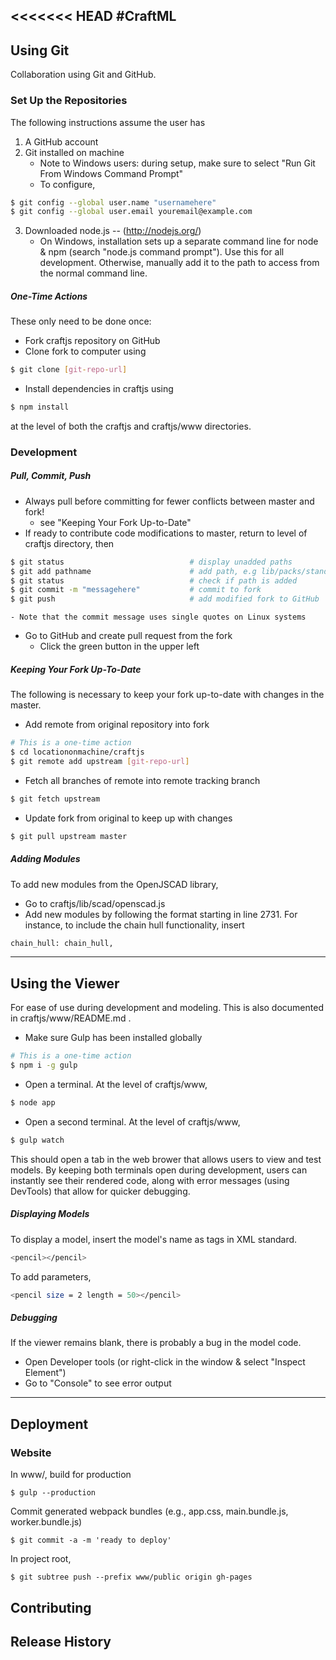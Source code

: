 <<<<<<< HEAD
#CraftML
---
## Using Git
Collaboration using Git and GitHub. 

### Set Up the Repositories
The following instructions assume the user has

1. A GitHub account
2. Git installed on machine
    - Note to Windows users: during setup, make sure to select "Run Git From Windows Command Prompt"
    - To configure,
```sh
$ git config --global user.name "usernamehere"
$ git config --global user.email youremail@example.com
```
3. Downloaded node.js -- (http://nodejs.org/)
    - On Windows, installation sets up a separate command line for node & npm (search "node.js command prompt"). Use this for all development. Otherwise, manually add it to the path to access from the normal command line. 

##### One-Time Actions 
These only need to be done once:
- Fork craftjs repository on GitHub 
- Clone fork to computer using 
```sh
$ git clone [git-repo-url]
```
- Install dependencies in craftjs using
```sh
$ npm install
```
at the level of both the craftjs and craftjs/www directories.

### Development
##### Pull, Commit, Push
- Always pull before committing for fewer conflicts between master and fork! 
    - see "Keeping Your Fork Up-to-Date"
- If ready to contribute code modifications to master, return to level of craftjs directory, then
```sh
$ git status                            # display unadded paths
$ git add pathname                      # add path, e.g lib/packs/standard/filename
$ git status                            # check if path is added
$ git commit -m "messagehere"           # commit to fork
$ git push                              # add modified fork to GitHub
```
    - Note that the commit message uses single quotes on Linux systems
    
- Go to GitHub and create pull request from the fork
    - Click the green button in the upper left

##### Keeping Your Fork Up-To-Date
The following is necessary to keep your fork up-to-date with changes in the master. 
- Add remote from original repository into fork
```sh
# This is a one-time action
$ cd locationonmachine/craftjs           
$ git remote add upstream [git-repo-url]    
```
- Fetch all branches of remote into remote tracking branch
```sh
$ git fetch upstream                     
```
- Update fork from original to keep up with changes
```sh
$ git pull upstream master
```

##### Adding Modules
To add new modules from the OpenJSCAD library, 
- Go to craftjs/lib/scad/openscad.js 
- Add new modules by following the format starting in line 2731. For instance, to include the chain hull functionality, insert
```sh
chain_hull: chain_hull,
```

---
## Using the Viewer
For ease of use during development and modeling. This is also documented in craftjs/www/README.md .
- Make sure Gulp has been installed globally
```sh
# This is a one-time action
$ npm i -g gulp
```
- Open a terminal. At the level of craftjs/www, 
```sh
$ node app
```
- Open a second terminal. At the level of craftjs/www, 
```sh
$ gulp watch
```

This should open a tab in the web brower that allows users to view and test models. By keeping both terminals open during development, users can instantly see their rendered code, along with error messages (using DevTools) that allow for quicker debugging.

##### Displaying Models
To display a model, insert the model's name as tags in XML standard.
```sh
<pencil></pencil>
```
To add parameters,
```sh
<pencil size = 2 length = 50></pencil>
```

##### Debugging 
If the viewer remains blank, there is probably a bug in the model code. 
- Open Developer tools (or right-click in the window & select "Inspect Element")
- Go to "Console" to see error output

---
## Deployment 

### Website

In www/, build for production

	$ gulp --production

Commit generated webpack bundles (e.g., app.css, main.bundle.js, worker.bundle.js)

	$ git commit -a -m 'ready to deploy'

In project root,  	

	$ git subtree push --prefix www/public origin gh-pages


## Contributing

## Release History